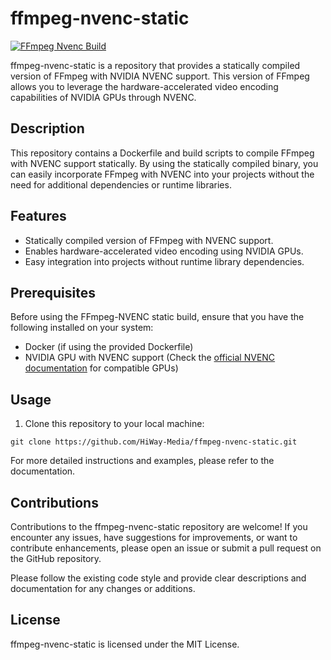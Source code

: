 # ffmpeg-nvenc-static
[![FFmpeg Nvenc Build](https://github.com/HiWay-Media/ffmpeg-nvenc-static/actions/workflows/build.yml/badge.svg)](https://github.com/HiWay-Media/ffmpeg-nvenc-static/actions/workflows/build.yml)


ffmpeg-nvenc-static is a repository that provides a statically compiled version of FFmpeg with NVIDIA NVENC support. This version of FFmpeg allows you to leverage the hardware-accelerated video encoding capabilities of NVIDIA GPUs through NVENC.

## Description

This repository contains a Dockerfile and build scripts to compile FFmpeg with NVENC support statically. By using the statically compiled binary, you can easily incorporate FFmpeg with NVENC into your projects without the need for additional dependencies or runtime libraries.

## Features

- Statically compiled version of FFmpeg with NVENC support.
- Enables hardware-accelerated video encoding using NVIDIA GPUs.
- Easy integration into projects without runtime library dependencies.

## Prerequisites

Before using the FFmpeg-NVENC static build, ensure that you have the following installed on your system:

- Docker (if using the provided Dockerfile)
- NVIDIA GPU with NVENC support (Check the [official NVENC documentation](https://developer.nvidia.com/nvidia-video-codec-sdk#NVENCFeatures) for compatible GPUs)

## Usage

1. Clone this repository to your local machine:

```shell
git clone https://github.com/HiWay-Media/ffmpeg-nvenc-static.git
```

For more detailed instructions and examples, please refer to the documentation.

## Contributions
Contributions to the ffmpeg-nvenc-static repository are welcome! If you encounter any issues, have suggestions for improvements, or want to contribute enhancements, please open an issue or submit a pull request on the GitHub repository.

Please follow the existing code style and provide clear descriptions and documentation for any changes or additions.

## License
ffmpeg-nvenc-static is licensed under the MIT License.